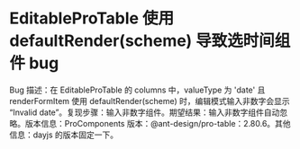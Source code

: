 # EditableProTable 使用 defaultRender(scheme) 导致选时间组件 bug

Bug 描述：在 EditableProTable 的 columns 中，valueType 为 'date' 且 renderFormItem 使用 defaultRender(scheme) 时，编辑模式输入非数字会显示 “Invalid date”。复现步骤：输入非数字组件。期望结果：输入非数字组件自动忽略。版本信息：ProComponents 版本：@ant-design/pro-table：2.80.6。其他信息：dayjs 的版本固定一下。
